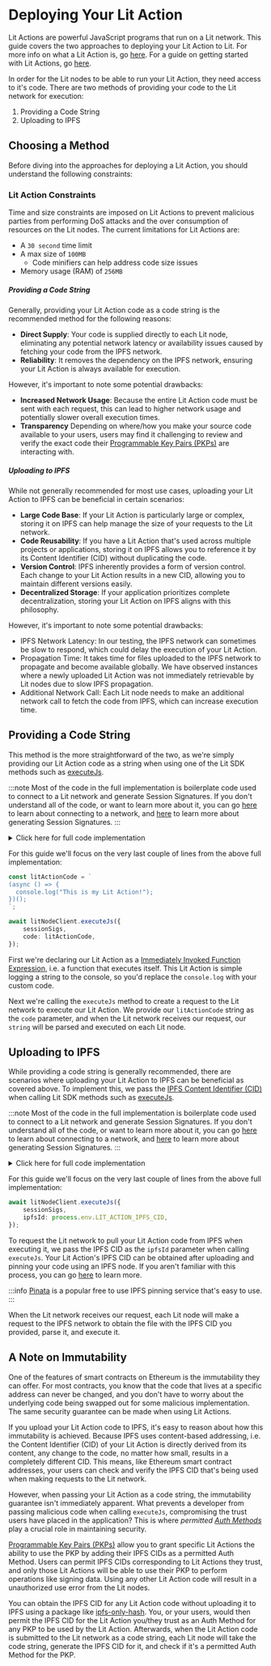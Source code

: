 # Deploying Your Lit Action

Lit Actions are powerful JavaScript programs that run on a Lit network. This guide covers the two approaches to deploying your Lit Action to Lit. For more info on what a Lit Action is, go [here](./overview.md). For a guide on getting started with Lit Actions, go [here](./quick-start.md).

In order for the Lit nodes to be able to run your Lit Action, they need access to it's code. There are two methods of providing your code to the Lit network for execution:

1. Providing a Code String
2. Uploading to IPFS

## Choosing a Method

Before diving into the approaches for deploying a Lit Action, you should understand the following constraints:

### Lit Action Constraints

Time and size constraints are imposed on Lit Actions to prevent malicious parties from performing DoS attacks and the over consumption of resources on the Lit nodes. The current limitations for Lit Actions are:

- A `30 second` time limit
- A max size of `100MB`
  - Code minifiers can help address code size issues
- Memory usage (RAM) of `256MB`

##### Providing a Code String

Generally, providing your Lit Action code as a code string is the recommended method for the following reasons:

- **Direct Supply**: Your code is supplied directly to each Lit node, eliminating any potential network latency or availability issues caused by fetching your code from the IPFS network.
- **Reliability**: It removes the dependency on the IPFS network, ensuring your Lit Action is always available for execution.

However, it's important to note some potential drawbacks:

- **Increased Network Usage**: Because the entire Lit Action code must be sent with each request, this can lead to higher network usage and potentially slower overall execution times.
- **Transparency** Depending on where/how you make your source code available to your users, users may find it challenging to review and verify the exact code their [Programmable Key Pairs (PKPs)](../../user-wallets/pkps/overview.md) are interacting with.

##### Uploading to IPFS

While not generally recommended for most use cases, uploading your Lit Action to IPFS can be beneficial in certain scenarios:

- **Large Code Base**: If your Lit Action is particularly large or complex, storing it on IPFS can help manage the size of your requests to the Lit network.
- **Code Reusability**: If you have a Lit Action that's used across multiple projects or applications, storing it on IPFS allows you to reference it by its Content Identifier (CID) without duplicating the code.
- **Version Control**: IPFS inherently provides a form of version control. Each change to your Lit Action results in a new CID, allowing you to maintain different versions easily.
- **Decentralized Storage**: If your application prioritizes complete decentralization, storing your Lit Action on IPFS aligns with this philosophy.

However, it's important to note some potential drawbacks:

- IPFS Network Latency: In our testing, the IPFS network can sometimes be slow to respond, which could delay the execution of your Lit Action.
- Propagation Time: It takes time for files uploaded to the IPFS network to propagate and become available globally. We have observed instances where a newly uploaded Lit Action was not immediately retrievable by Lit nodes due to slow IPFS propagation.
- Additional Network Call: Each Lit node needs to make an additional network call to fetch the code from IPFS, which can increase execution time.

## Providing a Code String

This method is the more straightforward of the two, as we're simply providing our Lit Action code as a string when using one of the Lit SDK methods such as [executeJs](https://v6-api-doc-lit-js-sdk.vercel.app/interfaces/types_src.ILitNodeClient.html#executeJs).

:::note
Most of the code in the full implementation is boilerplate code used to connect to a Lit network and generate Session Signatures. If you don't understand all of the code, or want to learn more about it, you can go [here](../../connecting-to-a-lit-network/connecting.md) to learn about connecting to a network, and [here](../authentication/session-sigs/intro.md) to learn more about generating Session Signatures.
:::

<details>
<summary>Click here for full code implementation</summary>
<p>

```ts
import { LitNodeClient } from "@lit-protocol/lit-node-client";
import { LIT_RPC, LitNetwork } from "@lit-protocol/constants";
import {
  createSiweMessageWithRecaps,
  generateAuthSig,
  LitAbility,
  LitActionResource,
} from "@lit-protocol/auth-helpers";

const ethersSigner = new ethers.Wallet(
    process.env.ETHEREUM_PRIVATE_KEY,
    new ethers.providers.JsonRpcProvider(LIT_RPC.CHRONICLE_YELLOWSTONE)
);

const litNodeClient = new LitNodeClient({
    litNetwork: LitNetwork.DatilDev,
    debug: false,
});
await litNodeClient.connect();

const sessionSigs = await litNodeClient.getSessionSigs({
    chain: "ethereum",
    expiration: new Date(Date.now() + 1000 * 60 * 60 * 24).toISOString(), // 24 hours
    resourceAbilityRequests: [
        {
            resource: new LitActionResource("*"),
            ability: LitAbility.LitActionExecution,
        },
    ],
    authNeededCallback: async ({
        resourceAbilityRequests,
        expiration,
        uri,
    }) => {
        const toSign = await createSiweMessageWithRecaps({
            uri: uri!,
            expiration: expiration!,
            resources: resourceAbilityRequests!,
            walletAddress: ethersSigner.address,
            nonce: await litNodeClient.getLatestBlockhash(),
            litNodeClient,
        });

        return await generateAuthSig({
            signer: ethersSigner,
            toSign,
        });
    },
});

const litActionCode = `
(async () => {
  console.log("This is my Lit Action!");
})();
`;

await litNodeClient.executeJs({
    sessionSigs,
    code: litActionCode,
});
```

</p>
</details>

For this guide we'll focus on the very last couple of lines from the above full implementation:

```ts
const litActionCode = `
(async () => {
  console.log("This is my Lit Action!");
})();
`;

await litNodeClient.executeJs({
    sessionSigs,
    code: litActionCode,
});
```

First we're declaring our Lit Action as a [Immediately Invoked Function Expression](https://developer.mozilla.org/en-US/docs/Glossary/IIFE), i.e. a function that executes itself. This Lit Action is simple logging a string to the console, so you'd replace the `console.log` with your custom code.

Next we're calling the `executeJs` method to create a request to the Lit network to execute our Lit Action. We provide our `litActionCode` string as the `code` parameter, and when the Lit network receives our request, our `string` will be parsed and executed on each Lit node.

## Uploading to IPFS

While providing a code string is generally recommended, there are scenarios where uploading your Lit Action to IPFS can be beneficial as covered above. To implement this, we pass the [IPFS Content Identifier (CID)](https://docs.ipfs.tech/quickstart/publish/#cids-explained) when calling Lit SDK methods such as [executeJs](https://v6-api-doc-lit-js-sdk.vercel.app/interfaces/types_src.ILitNodeClient.html#executeJs).

:::note
Most of the code in the full implementation is boilerplate code used to connect to a Lit network and generate Session Signatures. If you don't understand all of the code, or want to learn more about it, you can go [here](../../connecting-to-a-lit-network/connecting.md) to learn about connecting to a network, and [here](../authentication/session-sigs/intro.md) to learn more about generating Session Signatures.
:::

<details>
<summary>Click here for full code implementation</summary>
<p>

```ts
import { LitNodeClient } from "@lit-protocol/lit-node-client";
import { LIT_RPC, LitNetwork } from "@lit-protocol/constants";
import {
  createSiweMessageWithRecaps,
  generateAuthSig,
  LitAbility,
  LitActionResource,
} from "@lit-protocol/auth-helpers";

const ethersSigner = new ethers.Wallet(
    process.env.ETHEREUM_PRIVATE_KEY,
    new ethers.providers.JsonRpcProvider(LIT_RPC.CHRONICLE_YELLOWSTONE)
);

const litNodeClient = new LitNodeClient({
    litNetwork: LitNetwork.DatilDev,
    debug: false,
});
await litNodeClient.connect();

const sessionSigs = await litNodeClient.getSessionSigs({
    chain: "ethereum",
    expiration: new Date(Date.now() + 1000 * 60 * 60 * 24).toISOString(), // 24 hours
    resourceAbilityRequests: [
        {
            resource: new LitActionResource("*"),
            ability: LitAbility.LitActionExecution,
        },
    ],
    authNeededCallback: async ({
        resourceAbilityRequests,
        expiration,
        uri,
    }) => {
        const toSign = await createSiweMessageWithRecaps({
            uri: uri!,
            expiration: expiration!,
            resources: resourceAbilityRequests!,
            walletAddress: ethersSigner.address,
            nonce: await litNodeClient.getLatestBlockhash(),
            litNodeClient,
        });

        return await generateAuthSig({
            signer: ethersSigner,
            toSign,
        });
    },
});

await litNodeClient.executeJs({
    sessionSigs,
    ipfsId: process.env.LIT_ACTION_IPFS_CID,
});
```

</p>
</details>

For this guide we'll focus on the very last couple of lines from the above full implementation:

```ts
await litNodeClient.executeJs({
    sessionSigs,
    ipfsId: process.env.LIT_ACTION_IPFS_CID,
});
```

To request the Lit network to pull your Lit Action code from IPFS when executing it, we pass the IPFS CID as the `ipfsId` parameter when calling `executeJs`. Your Lit Action's IPFS CID can be obtained after uploading and pinning your code using an IPFS node. If you aren't familiar with this process, you can go [here](https://docs.ipfs.tech/quickstart/publish/) to learn more.

:::info
[Pinata](https://www.pinata.cloud/) is a popular free to use IPFS pinning service that's easy to use.
:::

When the Lit network receives our request, each Lit node will make a request to the IPFS network to obtain the file with the IPFS CID you provided, parse it, and execute it.

## A Note on Immutability

One of the features of smart contracts on Ethereum is the immutability they can offer. For most contracts, you know that the code that lives at a specific address can never be changed, and you don't have to worry about the underlying code being swapped out for some malicious implementation. The same security guarantee can be made when using Lit Actions.

If you upload your Lit Action code to IPFS, it's easy to reason about how this immutability is achieved. Because IPFS uses content-based addressing, i.e. the Content Identifier (CID) of your Lit Action is directly derived from its content, any change to the code, no matter how small, results in a completely different CID. This means, like Ethereum smart contract addresses, your users can check and verify the IPFS CID that's being used when making requests to the Lit network.

However, when passing your Lit Action as a code string, the immutability guarantee isn't immediately apparent. What prevents a developer from passing malicious code when calling `executeJs`, compromising the trust users have placed in the application? This is where *permitted [Auth Methods](../../user-wallets/pkps/advanced-topics/auth-methods/overview)* play a crucial role in maintaining security.

[Programmable Key Pairs (PKPs)](../../user-wallets/pkps/overview.md) allow you to grant specific Lit Actions the ability to use the PKP by adding their IPFS CIDs as a permitted Auth Method. Users can permit IPFS CIDs corresponding to Lit Actions they trust, and only those Lit Actions will be able to use their PKP to perform operations like signing data. Using any other Lit Action code will result in a unauthorized use error from the Lit nodes.

You can obtain the IPFS CID for any Lit Action code without uploading it to IPFS using a package like [ipfs-only-hash](https://github.com/alanshaw/ipfs-only-hash). You, or your users, would then permit the IPFS CID for the Lit Action you/they trust as an Auth Method for any PKP to be used by the Lit Action. Afterwards, when the Lit Action code is submitted to the Lit network as a code string, each Lit node will take the code string, generate the IPFS CID for it, and check if it's a permitted Auth Method for the PKP.
